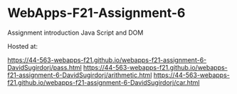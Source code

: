 # WebApps-F21-Assignment-6
Assignment introduction Java Script and DOM

Hosted at:

https://44-563-webapps-f21.github.io/webapps-f21-assignment-6-DavidSugirdorj/pass.html
https://44-563-webapps-f21.github.io/webapps-f21-assignment-6-DavidSugirdorj/arithmetic.html
https://44-563-webapps-f21.github.io/webapps-f21-assignment-6-DavidSugirdorj/car.html
